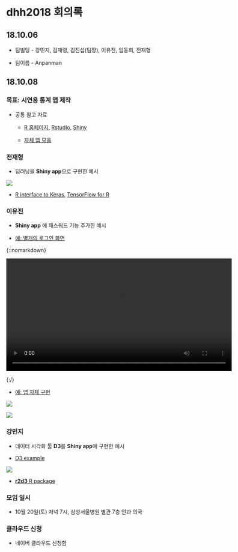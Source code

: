 # dhh2018 회의록 


## 18.10.06

* 팀빌딩 - 강민지, 김재령, 김진섭(팀장), 이유진, 임동희, 전재형 

* 팀이름 - Anpanman


## 18.10.08

### 목표: **시연용 통계 앱 제작**

* 공통 참고 자료 

    + [R 홈페이지](https://www.r-project.org/), [Rstudio](https://www.rstudio.com/), [Shiny](https://shiny.rstudio.com/)
    
    + [자체 앱 모음](https://blog.anpanman.co.kr/applications.html) 



### 전재형 

* 딥러닝을 **Shiny app**으로 구현한 예시


![](https://d33wubrfki0l68.cloudfront.net/6ee0c62c2c5a21ca5fec214c58e800a4cfe4e346/d8790/images/2018-02-06-keras-training-metrics.gif)


* [R interface to Keras](https://keras.rstudio.com/), [TensorFlow for R](https://blogs.rstudio.com/tensorflow/)


### 이유진 

* **Shiny app** 에 패스워드 기능 추가한 예시 


* [예: 별개의 로그인 화면](https://auth0.com/blog/adding-authentication-to-shiny-server/)

{::nomarkdown}

<video autoplay="true" controls="false" loop="true" width="600">
    <source src="https://cdn.auth0.com/blog/shiny-server-2/running-webopt.mp4" type="video/mp4">
</video>

{:/}



* [예: 앱 자체 구현](https://stackoverflow.com/questions/41168459/r-shiny-user-authentication-for-single-app-r)

![](https://i.stack.imgur.com/BUqXR.png)

![](https://i.stack.imgur.com/HuYu0.png)


### 강민지

* 데이터 시각화 툴 **D3**를 **Shiny app**에 구현한 예시 

* [D3 example](https://github.com/d3/d3/wiki/Gallery)


![](https://d3js.org/preview.png)


* [**r2d3** R package](https://rstudio.github.io/r2d3/articles/learning_d3.html)



### 모임 일시 

* 10월 20일(토) 저녁 7시, 삼성서울병원 별관 7층 안과 의국

### 클라우드 신청 

* 네이버 클라우드 신청함